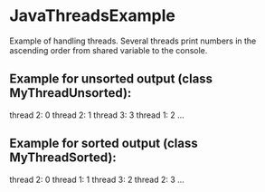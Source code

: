 # JavaThreadsExample

Example of handling threads. Several threads print numbers in the ascending order from shared variable to the console.
## Example for unsorted output (class MyThreadUnsorted):
thread 2: 0
thread 2: 1
thread 3: 3
thread 1: 2
...

## Example for sorted output (class MyThreadSorted):
thread 2: 0
thread 1: 1
thread 3: 2
thread 2: 3
...
